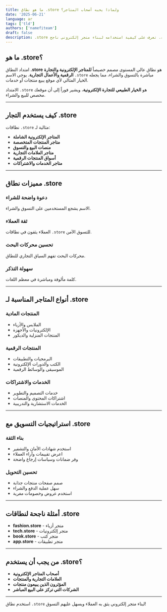 ```yaml
---
title: ما هو نطاق .store ولماذا يحبه أصحاب المتاجر؟
date: '2025-06-21'
language: ar
tags: ['tld']
authors: ['namefiteam']
draft: false
description: .store هو نطاق مثالي للمتاجر الإلكترونية والتجارة الرقمية. تعرف على كيفية استخدامه لبناء متجر إلكتروني ناجح.
---
```


## **ما هو .store؟**

امتداد النطاق **.store** هو نطاق عالي المستوى مصمم خصيصاً **للمتاجر الإلكترونية والتجارة الرقمية والأعمال التجارية**. يوحي الاسم `.store` مباشرة بالتسوق والشراء، مما يجعله الخيار المثالي لأي موقع يبيع منتجات أو خدمات.

الامتداد `.store` هو **الخيار الطبيعي للتجارة الإلكترونية**، ويشير فوراً إلى أن موقعك مخصص للبيع والشراء.

---

## **كيف يستخدم التجار .store**

نطاقات `.store` مثالية لـ:

* **المتاجر الإلكترونية الشاملة**
* **متاجر المنتجات المتخصصة**
* **منصات البيع والتسوق**
* **متاجر العلامات التجارية**
* **أسواق المنتجات الرقمية**
* **متاجر الخدمات والاشتراكات**

---

## **مميزات نطاق .store**

### **دعوة واضحة للشراء**
الاسم يشجع المستخدمين على التسوق والشراء.

### **ثقة العملاء**
العملاء يثقون في نطاقات `.store` للتسوق الآمن.

### **تحسين محركات البحث**
محركات البحث تفهم السياق التجاري للنطاق.

### **سهولة التذكر**
كلمة مألوفة ومباشرة في معظم اللغات.

---

## **أنواع المتاجر المناسبة لـ .store**

### **المنتجات المادية**
* الملابس والأزياء
* الإلكترونيات والأجهزة
* المنتجات المنزلية والديكور

### **المنتجات الرقمية**
* البرمجيات والتطبيقات
* الكتب والدورات الإلكترونية
* الموسيقى والوسائط الرقمية

### **الخدمات والاشتراكات**
* خدمات التصميم والتطوير
* اشتراكات المحتوى والمنصات
* الخدمات الاستشارية والتدريبية

---

## **استراتيجيات التسويق مع .store**

### **بناء الثقة**
* استخدم شهادات الأمان والتشفير
* اعرض تقييمات وآراء العملاء
* وفر ضمانات وسياسات إرجاع واضحة

### **تحسين التحويل**
* صمم صفحات منتجات جذابة
* سهل عملية الدفع والشراء
* استخدم عروض وخصومات مغرية

---

## **أمثلة ناجحة لنطاقات .store**

* **fashion.store** - متجر أزياء
* **tech.store** - متجر إلكترونيات
* **book.store** - متجر كتب
* **app.store** - متجر تطبيقات

---

## **من يجب أن يستخدم .store؟**

* **أصحاب المتاجر الإلكترونية**
* **العلامات التجارية والمنتجات**
* **المؤثرون الذين يبيعون منتجات**
* **الشركات التي تركز على البيع المباشر**

---

استخدم نطاق `.store` لبناء متجر إلكتروني يثق به العملاء ويسهل عليهم التسوق!